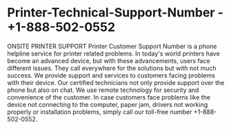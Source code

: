 # Printer-Technical-Support-Number - +1-888-502-0552
ONSITE PRINTER SUPPORT
Printer Customer Support Number is a phone helpline service for printer related problems. In today's world printers have become an advanced device, but with these advancements, users face different issues. They call everywhere for the solutions but with not much success. We provide support and services to customers facing problems with their device. Our certified technicians not only provide support over the phone but also on chat. We use remote technology for security and convenience of the customer. In case customers face problems like the device not connecting to the computer, paper jam, drivers not working properly or installation problems, simply call our toll-free number +1-888-502-0552.
